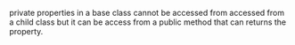  private properties in a base class cannot be accessed from accessed from a child class but it can be access from a public method that can returns the property.